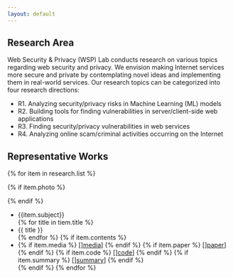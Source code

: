 ```yaml
---
layout: default
---
```


## Research Area
Web Security & Privacy (WSP) Lab  conducts research on various topics regarding web 
security and privacy. We envision making Internet services more secure and private
by contemplating novel ideas and implementing them in real-world services.
Our research topics can be categorized into four research directions:

- R1. Analyzing security/privacy risks in Machine Learning (ML) models
- R2. Building tools for finding vulnerabilities in server/client-side web applications
- R3. Finding security/privacy vulnerabilities in web services
- R4. Analyzing online scam/criminal activities  occurring on the Internet

## Representative Works
{% for item in research.list %}

  {% if item.photo %}
    <div class="photo"
         style="background:url({{item.photo}}) left no-repeat; background-size:contain;">
  {% endif %}
  <ul>
    <li> {{item.subject}} </li>
    {% for title in tiem.title %}
    <li>{{ title }}</li>
    {% endfor %}
    {% if item.contents %}
    <li>
      {% if item.media %}
      [<a href="{{ item.media }}">]media</a>]
      {% endif %}
      {% if item.paper %}
      [<a href="{{ item.paper }}">]paper</a>]
      {% endif %}
      {% if item.code %}
      [<a href="{{ item.code }}">]code</a>]
      {% endif %}
      {% if item.summary %}
      [<a href="{{ item.summary }}">]summary</a>]
      {% endif %}
    </li>
  {% endif %}
{% endfor %}

<!--
<div class="posts">
  {% for post in site.posts %}
    <article class="post">
-->
<!--
      <h3><a href="{{ site.baseurl }}{{ post.url }}">{{ post.title }}</a></h3>
      <div class="entry">
        {{ post.excerpt }}
      </div>
-->
<!--
      <a href="{{ site.baseurl }}{{ post.url }}" class="read-more">Read More</a>
      -->
<!--
    </article>
  {% endfor %}
</div>
-->
